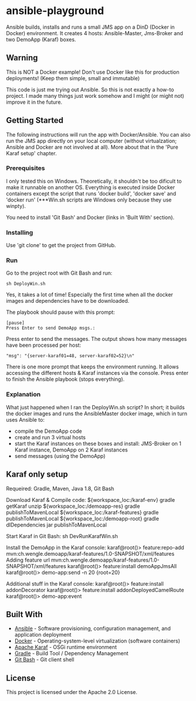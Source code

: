 # ansible-playground

Ansible builds, installs and runs a small JMS app on a DinD (Docker in Docker) environment. It creates 4 hosts: Ansible-Master, Jms-Broker and two DemoApp (Karaf) boxes.

## Warning

This is NOT a Docker example! Don't use Docker like this for production deployments! (Keep them simple, small and immutable)

This code is just me trying out Ansible. So this is not exactly a how-to project. I made many things just work somehow and I might (or might not) improve it in the future.

## Getting Started

The following instructions will run the app with Docker/Ansible. You can also run the JMS app directly on your local computer (without virtualzation; Ansible and Docker are not involved at all). More about that in the 'Pure Karaf setup' chapter.

### Prerequisites

I only tested this on Windows. Theoretically, it shouldn't be too dificult to make it runnable on another OS. Everything is executed inside Docker containers except the script that runs 'docker build', 'docker save' and 'docker run' (***Win.sh scripts are Windows only because they use winpty).

You need to install 'Git Bash' and Docker (links in 'Built With' section).

### Installing

Use 'git clone' to get the project from GitHub.

### Run

Go to the project root with Git Bash and run:
```
sh DeployWin.sh
```
Yes, it takes a lot of time! Especially the first time when all the docker images and dependencies have to be downloaded.

The playbook should pause with this prompt:
```
[pause]
Press Enter to send DemoApp msgs.:
```

Press enter to send the messages. The output shows how many messages have been processed per host:
```
"msg": "{server-karaf01=48, server-karaf02=52}\n"
```

There is one more prompt that keeps the environment running. It allows accessing the different hosts & Karaf instances via the console. Press enter to finish the Ansible playbook (stops everything).

### Explanation

What just happened when I ran the DeployWin.sh script? In short; it builds the docker images and runs the AnsibleMaster docker image, which in turn uses Ansible to: 
- compile the DemoApp code
- create and run 3 virtual hosts
- start the Karaf instances on these boxes and install: JMS-Broker on 1 Karaf instance, DemoApp on 2  Karaf instances
- send messages (using the DemoApp)

## Karaf only setup

Requeired: Gradle, Maven, Java 1.8, Git Bash

Download Karaf & Compile code:
${workspace_loc:/karaf-env} gradle getKaraf unzip
${workspace_loc:/demoapp-res} gradle publishToMavenLocal
${workspace_loc:/karaf-features} gradle publishToMavenLocal
${workspace_loc:/demoapp-root} gradle dlDependencies jar publishToMavenLocal

Start Karaf in Git Bash: 
sh DevRunKarafWin.sh

Install the DemoApp in the Karaf console:
karaf@root()> feature:repo-add mvn:ch.wengle.demoapp/karaf-features/1.0-SNAPSHOT/xml/features
Adding feature url mvn:ch.wengle.demoapp/karaf-features/1.0-SNAPSHOT/xml/features
karaf@root()> feature:install demoAppJmsAll
karaf@root()> demo-app:send -n 20
{root=20}

Additional stuff in the Karaf console:
karaf@root()> feature:install addonDecorator
karaf@root()> feature:install addonDeployedCamelRoute
karaf@root()> demo-app:event

## Built With

* [Ansible](https://www.ansible.com/) - Software provisioning, configuration management, and application deployment
* [Docker](https://www.docker.com/) - Operating-system-level virtualization (software containers)
* [Apache Karaf](https://karaf.apache.org/) - OSGi runtime environment
* [Gradle](https://gradle.org/) - Build Tool / Dependency Management
* [Git Bash](https://git-scm.com/) - Git client shell

## License

This project is licensed under the Apache 2.0 License.


